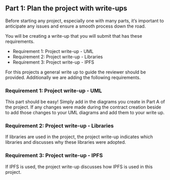 ## Part 1: Plan the project with write-ups
Before starting any project, especially one with many parts, it’s important to anticipate any issues and ensure a smooth process down the road.

You will be creating a write-up that you will submit that has these requirements.

- Requirement 1:	Project write-up - UML
- Requirement 2:	Project write-up - Libraries
- Requirement 3:	Project write-up - IPFS

For this projects a general write up to guide the reviewer should be provided. Additionally we are adding the following requirements.

### Requirement 1: Project write-up - UML
This part should be easy! Simply add in the diagrams you create in Part A of the project. If any changes were made during the contract creation beside to add those changes to your UML diagrams and add them to your write up.

### Requirement 2: Project write-up - Libraries
If libraries are used in the project, the project write-up indicates which libraries and discusses why these libraries were adopted.

### Requirement 3: Project write-up - IPFS
If IPFS is used, the project write-up discusses how IPFS is used in this project.
